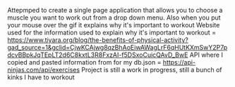 Attepmped to create a single page application that allows you to choose a muscle you want to work out from a drop down menu. Also when you put your mouse over the gif it explains why it's important to workout
Website used for the information used to explain why it's important to workout = https://www.tiyara.org/blog/the-benefits-of-physical-activity?gad_source=1&gclid=CjwKCAjwg8qzBhAoEiwAWagLrF6qHUtKXmSwY2P7pdcvBBpkJqTEpLT2d6C8kxtL3R8FxzAI-f5DSxoCuicQAvD_BwE
API where I copied and pasted information from for my db.json = https://api-ninjas.com/api/exercises
Project is still a work in progress, still a bunch of kinks I have to workout 